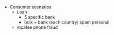 - Consumer scenarios
	- Loan
		- 5 specific bank
		- bulk = bank (each country) spam  personal
	- mcafee phone fraud